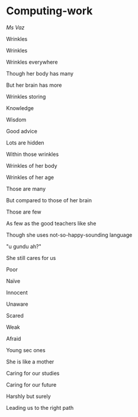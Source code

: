 # Computing-work

_*Ms Vaz*_
⠀
⠀

Wrinkles

Wrinkles

Wrinkles everywhere

Though her body has many

But her brain has more

Wrinkles storing

Knowledge

Wisdom

Good advice

Lots are hidden

Within those wrinkles
⠀
⠀

Wrinkles of her body

Wrinkles of her age

Those are many

But compared to those of her brain

Those are few

As few as the good teachers like she
⠀
⠀

Though she uses not-so-happy-sounding language

"u gundu ah?"

She still cares for us

Poor 

Naïve

Innocent

Unaware

Scared

Weak

Afraid

Young sec ones

She is like a mother

Caring for our studies

Caring for our future

Harshly but surely

Leading us to the right path
